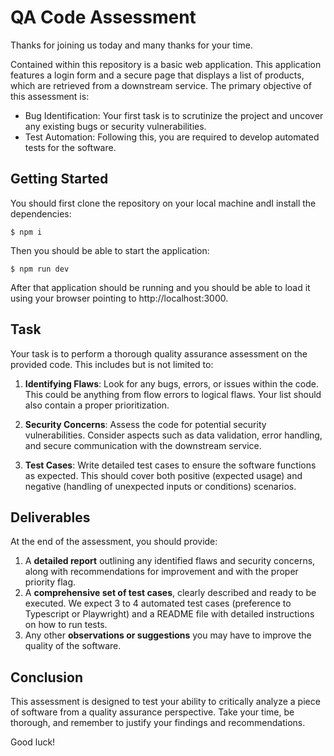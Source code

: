 # QA Code Assessment

Thanks for joining us today and many thanks for your time.


Contained within this repository is a basic web application. This application features a login form and a secure page that displays a list of products, which are retrieved from a downstream service. The primary objective of this assessment is:

- Bug Identification: Your first task is to scrutinize the project and uncover any existing bugs or security vulnerabilities.
- Test Automation: Following this, you are required to develop automated tests for the software.

## Getting Started

You should first clone the repository on your local machine andI install the dependencies:

```
$ npm i
```

Then you should be able to start the application:

```
$ npm run dev
```

After that application should be running and you should be able to load it using your browser pointing to http://localhost:3000.

## Task

Your task is to perform a thorough quality assurance assessment on the provided code. This includes but is not limited to:

1. **Identifying Flaws**: Look for any bugs, errors, or issues within the code. This could be anything from flow errors to logical flaws. Your list should also contain a proper prioritization.

2. **Security Concerns**: Assess the code for potential security vulnerabilities. Consider aspects such as data validation, error handling, and secure communication with the downstream service.

3. **Test Cases**: Write detailed test cases to ensure the software functions as expected. This should cover both positive (expected usage) and negative (handling of unexpected inputs or conditions) scenarios.

## Deliverables

At the end of the assessment, you should provide:

1. A **detailed report** outlining any identified flaws and security concerns, along with recommendations for improvement and with the proper priority flag.
2. A **comprehensive set of test cases**, clearly described and ready to be executed. We expect 3 to 4 automated test cases (preference to Typescript or Playwright) and a README file with detailed instructions on how to run tests.
3. Any other **observations or suggestions** you may have to improve the quality of the software.

## Conclusion

This assessment is designed to test your ability to critically analyze a piece of software from a quality assurance perspective. Take your time, be thorough, and remember to justify your findings and recommendations.

Good luck!
